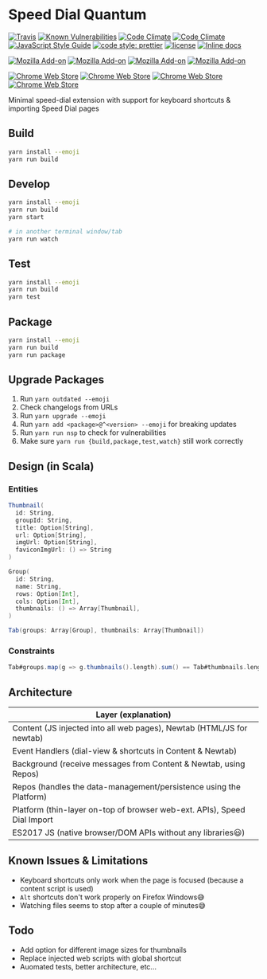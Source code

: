 # Speed Dial Quantum

[![Travis](https://img.shields.io/travis/Ahimta/speed-dial-quantum.svg?style=flat-square)](https://travis-ci.org/Ahimta/speed-dial-quantum)
[![Known Vulnerabilities](https://snyk.io/test/github/Ahimta/speed-dial-quantum/badge.svg?style=flat-square)](https://snyk.io/test/github/Ahimta/speed-dial-quantum)
[![Code Climate](https://img.shields.io/codeclimate/maintainability/Ahimta/speed-dial-quantum.svg?style=flat-square)](https://codeclimate.com/github/Ahimta/speed-dial-quantum/maintainability)
[![Code Climate](https://img.shields.io/codeclimate/Ahimta/speed-dial-quantum.svg?style=flat-square)](https://codeclimate.com/github/Ahimta/speed-dial-quantum/test_coverage)
[![JavaScript Style Guide](https://img.shields.io/badge/code_style-standard-brightgreen.svg?style=flat-square)](https://standardjs.com)
[![code style: prettier](https://img.shields.io/badge/code_style-prettier-ff69b4.svg?style=flat-square)](https://github.com/prettier/prettier)
[![license](https://img.shields.io/github/license/Ahimta/speed-dial-quantum.svg?style=flat-square)](https://github.com/Ahimta/speed-dial-quantum)
[![Inline docs](http://inch-ci.org/github/Ahimta/speed-dial-quantum.svg?branch=master&style=flat-square)](http://inch-ci.org/github/Ahimta/speed-dial-quantum)

[![Mozilla Add-on](https://img.shields.io/amo/v/speed-dial-quantum.svg?style=flat-square)](https://addons.mozilla.org/en-GB/firefox/addon/speed-dial-quantum)
[![Mozilla Add-on](https://img.shields.io/amo/d/speed-dial-quantum.svg?style=flat-square)](https://addons.mozilla.org/en-GB/firefox/addon/speed-dial-quantum/)
[![Mozilla Add-on](https://img.shields.io/amo/users/speed-dial-quantum.svg?style=flat-square)](https://addons.mozilla.org/en-GB/firefox/addon/speed-dial-quantum/)
[![Mozilla Add-on](https://img.shields.io/amo/stars/speed-dial-quantum.svg?style=flat-square)](https://addons.mozilla.org/en-GB/firefox/addon/speed-dial-quantum)

[![Chrome Web Store](https://img.shields.io/chrome-web-store/v/fadmmkodlffpamiglnmodpkmbpalbkmp.svg?style=flat-square)](https://chrome.google.com/webstore/detail/speed-dial-quantum/fadmmkodlffpamiglnmodpkmbpalbkmp)
[![Chrome Web Store](https://img.shields.io/chrome-web-store/users/fadmmkodlffpamiglnmodpkmbpalbkmp.svg?style=flat-square)](https://chrome.google.com/webstore/detail/speed-dial-quantum/fadmmkodlffpamiglnmodpkmbpalbkmp)
[![Chrome Web Store](https://img.shields.io/chrome-web-store/stars/fadmmkodlffpamiglnmodpkmbpalbkmp.svg?style=flat-square)](https://chrome.google.com/webstore/detail/speed-dial-quantum/fadmmkodlffpamiglnmodpkmbpalbkmp)
[![Chrome Web Store](https://img.shields.io/chrome-web-store/price/fadmmkodlffpamiglnmodpkmbpalbkmp.svg?style=flat-square)](https://chrome.google.com/webstore/detail/speed-dial-quantum/fadmmkodlffpamiglnmodpkmbpalbkmp)

Minimal speed-dial extension with support for keyboard shortcuts & importing Speed Dial pages

## Build

```bash
yarn install --emoji
yarn run build
```

## Develop

```bash
yarn install --emoji
yarn run build
yarn start

# in another terminal window/tab
yarn run watch
```

## Test

```bash
yarn install --emoji
yarn run build
yarn test
```

## Package

```bash
yarn install --emoji
yarn run build
yarn run package
```

## Upgrade Packages

1.  Run `yarn outdated --emoji`
2.  Check changelogs from URLs
3.  Run `yarn upgrade --emoji`
4.  Run `yarn add <package>@^<version> --emoji` for breaking updates
5.  Run `yarn run nsp` to check for vulnerabilities
6.  Make sure `yarn run {build,package,test,watch}` still work correctly

## Design (in Scala)

### Entities

```scala
Thumbnail(
  id: String,
  groupId: String,
  title: Option[String],
  url: Option[String],
  imgUrl: Option[String],
  faviconImgUrl: () => String
)

Group(
  id: String,
  name: String,
  rows: Option[Int],
  cols: Option[Int],
  thumbnails: () => Array[Thumbnail],
)

Tab(groups: Array[Group], thumbnails: Array[Thumbnail])
```

### Constraints

```scala
Tab#groups.map(g => g.thumbnails().length).sum() == Tab#thumbnails.length
```

## Architecture

| Layer (explanation)                                                      |
| ------------------------------------------------------------------------ |
| Content (JS injected into all web pages), Newtab (HTML/JS for newtab)    |
| Event Handlers (dial-view & shortcuts in Content & Newtab)               |
| Background (receive messages from Content & Newtab, using Repos)         |
| Repos (handles the data-management/persistence using the Platform)       |
| Platform (thin-layer on-top of browser web-ext. APIs), Speed Dial Import |
| ES2017 JS (native browser/DOM APIs without any libraries:smiley:)        |

## Known Issues & Limitations

- Keyboard shortcuts only work when the page is focused (because a content
  script is used)
- `Alt` shortcuts don't work properly on Firefox Windows:sweat_smile:
- Watching files seems to stop after a couple of minutes:sweat_smile:

## Todo

- Add option for different image sizes for thumbnails
- Replace injected web scripts with global shortcut
- Auomated tests, better architecture, etc...
